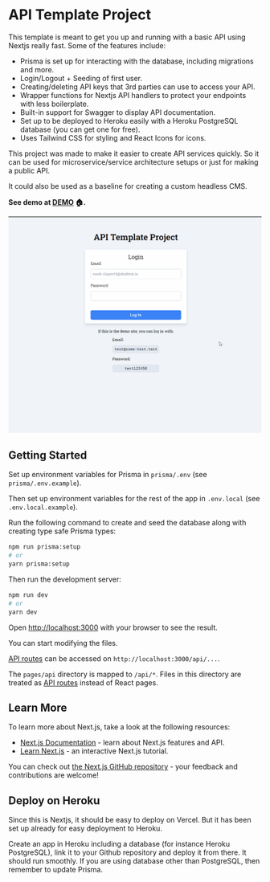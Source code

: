 # API Template Project

This template is meant to get you up and running with a basic API using Nextjs really fast.
Some of the features include:

- Prisma is set up for interacting with the database, including migrations and more.
- Login/Logout + Seeding of first user.
- Creating/deleting API keys that 3rd parties can use to access your API.
- Wrapper functions for Nextjs API handlers to protect your endpoints with less boilerplate.
- Built-in support for Swagger to display API documentation.
- Set up to be deployed to Heroku easily with a Heroku PostgreSQL database (you can get one for free).
- Uses Tailwind CSS for styling and React Icons for icons.

This project was made to make it easier to create API services quickly.
So it can be used for microservice/service architecture setups or just for making a public API.

It could also be used as a baseline for creating a custom headless CMS.

**See demo at [DEMO](https://api-template-project.herokuapp.com/) 🏠.**

![API Template Project demo](./readme-assets/api-template-project-demo.gif)

## Getting Started

Set up environment variables for Prisma in `prisma/.env` (see `prisma/.env.example`).

Then set up environment variables for the rest of the app in `.env.local` (see `.env.local.example`).

Run the following command to create and seed the database along with creating type safe Prisma types:

```bash
npm run prisma:setup
# or
yarn prisma:setup
```

Then run the development server:

```bash
npm run dev
# or
yarn dev
```

Open [http://localhost:3000](http://localhost:3000) with your browser to see the result.

You can start modifying the files.

[API routes](https://nextjs.org/docs/api-routes/introduction) can be accessed on `http://localhost:3000/api/...`.

The `pages/api` directory is mapped to `/api/*`. Files in this directory are treated as [API routes](https://nextjs.org/docs/api-routes/introduction) instead of React pages.

## Learn More

To learn more about Next.js, take a look at the following resources:

- [Next.js Documentation](https://nextjs.org/docs) - learn about Next.js features and API.
- [Learn Next.js](https://nextjs.org/learn) - an interactive Next.js tutorial.

You can check out [the Next.js GitHub repository](https://github.com/vercel/next.js/) - your feedback and contributions are welcome!

## Deploy on Heroku

Since this is Nextjs, it should be easy to deploy on Vercel.
But it has been set up already for easy deployment to Heroku.

Create an app in Heroku including a database (for instance Heroku PostgreSQL), link it to your Github repository and deploy it from there. It should run smoothly.
If you are using database other than PostgreSQL, then remember to update Prisma.
